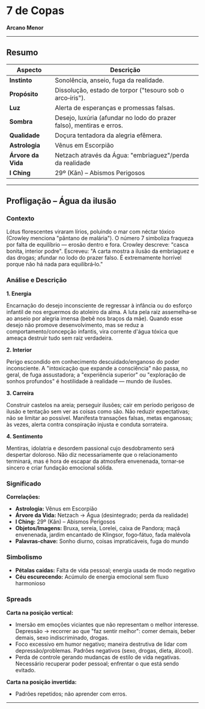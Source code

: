 # 7 de Copas

**Arcano Menor**

---

## Resumo

| Aspecto | Descrição |
|---------|-----------|
| **Instinto** | Sonolência, anseio, fuga da realidade. |
| **Propósito** | Dissolução, estado de torpor ("tesouro sob o arco‑íris"). |
| **Luz** | Alerta de esperanças e promessas falsas. |
| **Sombra** | Desejo, luxúria (afundar no lodo do prazer falso), mentiras e erros. |
| **Qualidade** | Doçura tentadora da alegria efêmera. |
| **Astrologia** | Vênus em Escorpião |
| **Árvore da Vida** | Netzach através da Água: "embriaguez"/perda da realidade |
| **I Ching** | 29º (Kǎn) – Abismos Perigosos |

---

## Profligação – Água da ilusão

### Contexto

Lótus florescentes viraram lírios, poluindo o mar com néctar tóxico (Crowley menciona "pântano de malária"). O número 7 simboliza fraqueza por falta de equilíbrio — erosão dentro e fora. Crowley descreve: "casca bonita, interior podre". Escreveu: "A carta mostra a ilusão da embriaguez e das drogas; afundar no lodo do prazer falso. É extremamente horrível porque não há nada para equilibrá‑lo."

### Análise e Descrição

**1. Energia**

Encarnação do desejo inconsciente de regressar à infância ou do esforço infantil de nos erguermos do atoleiro da alma. A luta pela raiz assemelha‑se ao anseio por alegria imensa (bebê nos braços da mãe). Quando esse desejo não promove desenvolvimento, mas se reduz a comportamento/concepção infantis, vira corrente d'água tóxica que ameaça destruir tudo sem raiz verdadeira.

**2. Interior**

Perigo escondido em conhecimento descuidado/enganoso do poder inconsciente. A "intoxicação que expande a consciência" não passa, no geral, de fuga assustadora; a "experiência superior" ou "exploração de sonhos profundos" é hostilidade à realidade — mundo de ilusões.

**3. Carreira**

Construir castelos na areia; perseguir ilusões; cair em período perigoso de ilusão e tentação sem ver as coisas como são. Não reduzir expectativas; não se limitar ao possível. Manifesta transações falsas, metas enganosas; às vezes, alerta contra conspiração injusta e conduta sorrateira.

**4. Sentimento**

Mentiras, idolatria e desordem passional cujo desdobramento será despertar doloroso. Não diz necessariamente que o relacionamento terminará, mas é hora de escapar da atmosfera envenenada, tornar‑se sincero e criar fundação emocional sólida.

### Significado

**Correlações:**

- **Astrologia:** Vênus em Escorpião
- **Árvore da Vida:** Netzach → Água (desintegrado; perda da realidade)
- **I Ching:** 29º (Kǎn) – Abismos Perigosos
- **Objetos/Imagens:** Bruxa, sereia, Lorelei, caixa de Pandora; maçã envenenada, jardim encantado de Klingsor, fogo‑fátuo, fada malévola
- **Palavras‑chave:** Sonho diurno, coisas impraticáveis, fuga do mundo

### Simbolismo

- **Pétalas caídas:** Falta de vida pessoal; energia usada de modo negativo
- **Céu escurecendo:** Acúmulo de energia emocional sem fluxo harmonioso

### Spreads

**Carta na posição vertical:**

- Imersão em emoções viciantes que não representam o melhor interesse. Depressão → recorrer ao que "faz sentir melhor": comer demais, beber demais, sexo indiscriminado, drogas.
- Foco excessivo em humor negativo; maneira destrutiva de lidar com depressão/problemas. Padrões negativos (sexo, drogas, dieta, álcool).
- Perda de controle gerando mudanças de estilo de vida negativas. Necessário recuperar poder pessoal; enfrentar o que está sendo evitado.

**Carta na posição invertida:**

- Padrões repetidos; não aprender com erros.

---


